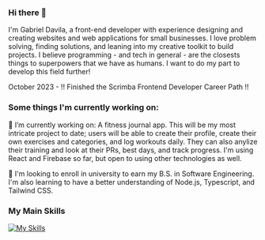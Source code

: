 ### Hi there 👋

I'm Gabriel Davila, a front-end developer with experience designing and creating websites and web applications for small businesses. I love problem solving, finding solutions, and leaning into my creative toolkit to build projects. I believe programming - and tech in general - are the closests things to superpowers that we have as humans. I want to do my part to develop this field further!

October 2023 - !! Finished the Scrimba Frontend Developer Career Path !!

### Some things I'm currently working on:

🔭 I’m currently working on: A fitness journal app. This will be my most intricate project to date; users will be able to create their profile, create their own exercises and categories, and log workouts daily. They can also anylize their training and look at their PRs, best days, and track progress. I'm using React and Firebase so far, but open to using other technologies as well.

🌱 I'm looking to enroll in university to earn my B.S. in Software Engineering. I'm also learning to have a better understanding of Node.js, Typescript, and Tailwind CSS.

### My Main Skills
[![My Skills](https://skillicons.dev/icons?i=react,js,html,css,firebase,figma,git,github,vscode)](https://skillicons.dev)
